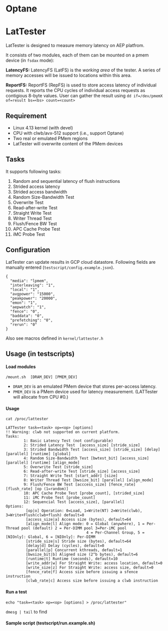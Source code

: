 # Optane 

# LatTester

LatTester is designed to measure memory latency on AEP platfrom.

It consists of two modules, each of them can be mounted on a pmem device (in `fsdax` mode):

**LatencyFS:** LatencyFS (LatFS) is the *working area* of the tester. A series of memory accesses will be issued to locations within this area.

**ReportFS:** ReportFS (RepFS) is used to store access latency of individual requests. It reports the CPU cycles of individual access requests as contigious 8-byte values. User can gather the result using `dd if=/dev/pmemX of=result bs=<bs> count=<count>`


## Requirement
- Linux 4.13 kernel (with devel)
- CPU with clwb/avx-512 support (i.e., support Optane)
- Two real or emulated PMem regions
- LatTester will overwrite content of the PMem devices

## Tasks
It supports following tasks:
1. Random and sequential latency of flush instructions
2. Strided access latency
3. Strided access bandwidth
4. Random Size-Bandwidth Test
5. Overwrite Test
6. Read-after-write Test
7. Straight Write Test
8. Writer Thread Test
9. Flush/Fence BW Test
10. APC Cache Probe Test
11. iMC Probe Test

## Configuration
LatTester can update results in GCP cloud datastore. Following fields are manually entered (`testscript/config.example.json`).
```
{
  "media": "lpmem",
  "interleaving": "1",
  "local": "1",
  "avgpower": "15000",
  "peakpower": "20000",
  "emon": "1",
  "aepwatch": "1",
  "fence": "0",
  "baddata": "0",
  "prefetching": "0",
  "rerun": "0"
}
```

Also see macros defined in `kernel/lattester.h`

## Usage (in testscripts)

#### Load modules

 `/mount.sh  [DRAM_DEV] [PMEM_DEV]`

- `DRAM_DEV` is an emulated PMem device that stores per-access latency.
- `PMEM_DEV` is a PMem device used for latency measurement. (LATTester will allocate from CPU #0.)

#### Usage

`cat /proc/lattester`

```
LATTester task=<task> op=<op> [options]
!! Warning: clwb not supported on current platform.
Tasks:
        1: Basic Latency Test (not configurable)
        2: Strided Latency Test  [access_size] [stride_size]
        3: Strided Bandwidth Test [access_size] [stride_size] [delay] [parallel] [runtime] [global]
        4: Random Size-Bandwidth Test [bwtest_bit] [access_size] [parallel] [runtime] [align_mode]
        5: Overwrite Test [stride_size]
        6: Read-after-write Test [stride_size] [access_size]
        7: Straight Write Test [start_addr] [size]
        8: Writer Thread Test [bwsize_bit] [parallel] [align_mode]
        9: Flush/Fence BW Test [acccess_size] [fence_rate] [flush_rate] [op (1=random)]
        10: APC Cache Probe Test [probe_count], [strided_size]
        11: iMC Probe Test [probe_count]
        12: Sequencial Test [access_size], [parallel]
Options:
         [op|o] Operation: 0=Load, 1=Write(NT) 2=Write(clwb), 3=Write+Flush(clwb+flush) default=0
         [access_size|a] Access size (bytes), default=64
         [align_mode|l] Align mode: 0 = Global (anywhere), 1 = Per-Thread pool (default) 2 = Per-DIMM pool 3=Per-iMC pool
                                    4 = Per-Channel Group, 5 = [NIOnly]: Global, 6 = [NIOnly]: Per-DIMM
         [stride_size|s] Stride size (bytes), default=64
         [delay|d] Delay (cycles), default=0
         [parallel|p] Concurrent kthreads, default=1
         [bwsize_bit|b] Aligned size (2^b bytes), default=6
         [runtime|t] Runtime (seconds), default=10
         [write_addr|w] For Straight Write: access location, default=0 
         [write_size|z] For Straight Write: access size, default=0 
         [fence_rate|f] Access size before issuing a sfence instruction 
         [clwb_rate|c] Access size before issuing a clwb instruction 
```

#### Run a test

`echo "task=<task> op=<op> [options] > /proc/lattester"`

`dmesg | tail` to find 

#### Sample script (testscript/run.example.sh)

